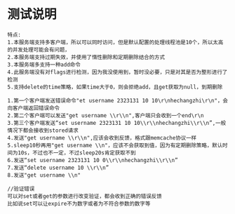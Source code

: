 # 测试说明

    特点:
    1.本服务端支持多客户端，所以可以同时访问，但是默认配置的处理线程池是10个，所以太高的并发处理可能会有问题，
    2.本服务端支持过期失效，并使用了惰性删除和定期删除结合的方式
    3.本服务端多支持一种add命令
    4.此服务端没有对flags进行检测，因为我没使用到，暂时没必要，只是对其是否为整形进行了检测
    5.支持delete的time策略，如果time大于0，则会拒绝add，且get获取为null，到期删除

    1.第一个客户端发送错误命令"et username 2323131 10 10\r\nhechangzhi\r\n"，会向客户端返回错误命令
    2.第二个客户端可以发送"get username \\r\\n",客户端只会收到一个end\r\n
    3.第三个客户端发送“set username 2323131 10 10\\r\\nhechangzhi\\r\\n”,一般情况下都会接收到stored请求
    4.发送"get username \\r\\n",应该会收到反馈，格式跟memcache协议一样
    5.sleep10秒再用"get username \\n"，应该不会获取到值，因为有定期删除策略，默认时间为10s，不过也不一定，不过sleep20s肯定获取不到
    6.发送“set username 2323131 10 0\\r\\nhechangzhi\\r\\n”
    7.发送“delete username 10 \\r\\n”
    8.发送"get username \\n"  
    
    //验证错误
    可以对set或者get的参数进行改变验证，都会收到正确的错误反馈
    比如说set可以让expire不为数字或者为不符合参数的数字等